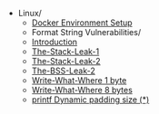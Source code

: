 - Linux/
    - [Docker Environment Setup](/Dreamer-Wiki/Pwn/Linux/Environment-setup/)
    - Format String Vulnerabilities/
    - [Introduction](/Dreamer-Wiki/Pwn/Linux/Format%20String%20Vulnerabilities/01-Introduction/)
    - [The-Stack-Leak-1](/Dreamer-Wiki/Pwn/Linux/Format%20String%20Vulnerabilities/02-Format-String-Attack-The-Stack-Leak-1/)
    - [The-Stack-Leak-2](/Dreamer-Wiki/Pwn/Linux/Format%20String%20Vulnerabilities/03-Format-String-Attack-The-Stack-Leak-2/)
    - [The-BSS-Leak-2](/Dreamer-Wiki/Pwn/Linux/Format%20String%20Vulnerabilities/04-Format-String-Attack-The-BSS-Leak/)
    - [Write-What-Where 1 byte](/Dreamer-Wiki/Pwn/Linux/Format%20String%20Vulnerabilities/05-Format-String-Attack-Write-what-where-1-byte/)
    - [Write-What-Where 8 bytes](/Dreamer-Wiki/Pwn/Linux/Format%20String%20Vulnerabilities/06-Format-String-Attack-Write-what-where-8-bytes/)
    - [printf Dynamic padding size (*)](/Dreamer-Wiki/Pwn/Linux/Format%20String%20Vulnerabilities/07-Format-String-Attack-printf-Dynamic-padding-size/)
    